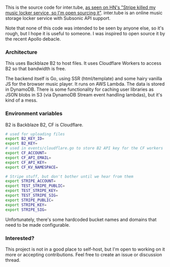 This is the source code for inter.tube, [as seen on HN's "Stripe killed my music locker service, so I'm open sourcing it"](https://news.ycombinator.com/item?id=36403607). inter.tube is an online music storage locker service with Subsonic API support.

Note that none of this code was intended to be seen by anyone else, so it's rough, but I hope it is useful to someone. I was inspired to open source it by the recent Apollo debacle.

### Architecture

This uses Backblaze B2 to host files. It uses Cloudflare Workers to access B2 so that bandwidth is free.

The backend itself is Go, using SSR (html/template) and some hairy vanilla JS for the browser music player. It runs on AWS Lambda. The data is stored in DynamoDB. There is some functionality for caching user libraries as JSON blobs in S3 (via DynamoDB Stream event handling lambdas), but it's kind of a mess.

### Environment variables

B2 is Backblaze B2, CF is Cloudflare.

```bash
# used for uploading files
export B2_KEY_ID=
export B2_KEY=
# used in events/cloudflare.go to store B2 API key for the CF workers
export CF_ACCOUNT=
export CF_API_EMAIL=
export CF_API_KEY=
export CF_KV_NAMESPACE=

# Stripe stuff, but don't bother until we hear from them
export STRIPE_ACCOUNT=
export TEST_STRIPE_PUBLIC=
export TEST_STRIPE_KEY=
export TEST_STRIPE_SIG=
export STRIPE_PUBLIC=
export STRIPE_KEY=
export STRIPE_SIG=
```

Unfortunately, there's some hardcoded bucket names and domains that need to be made configurable.

### Interested?

This project is not in a good place to self-host, but I'm open to working on it more or accepting contributions. Feel free to create an issue or discussion thread.
